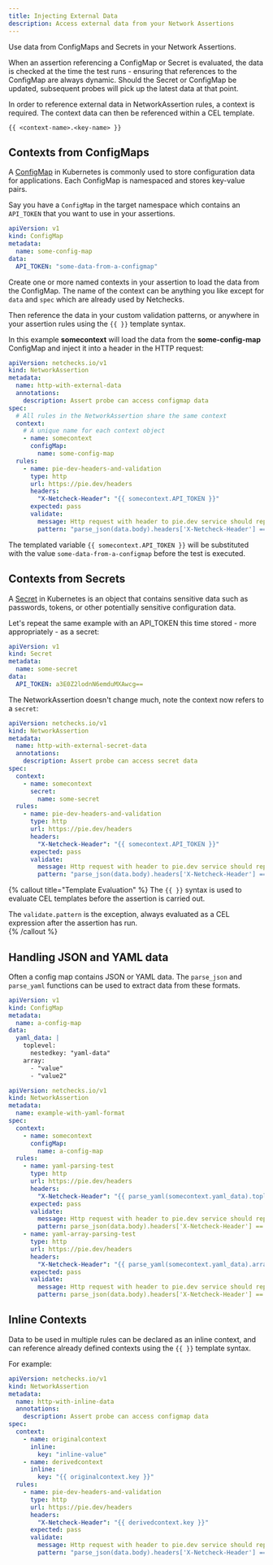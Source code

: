 ```yaml
---
title: Injecting External Data
description: Access external data from your Network Assertions
---
```


Use data from ConfigMaps and Secrets in your Network Assertions. 

When an assertion referencing a ConfigMap or Secret is evaluated, the data is checked at the time
the test runs - ensuring that references to the ConfigMap are always dynamic. Should the Secret 
or ConfigMap be updated, subsequent probes will pick up the latest data at that point.

In order to reference external data in NetworkAssertion rules, a context is required. The context 
data can then be referenced within a CEL template.

```
{{ <context-name>.<key-name> }}
```


## Contexts from ConfigMaps

A [ConfigMap](https://kubernetes.io/docs/concepts/configuration/configmap/) in Kubernetes is commonly used
to store configuration data for applications. Each ConfigMap is namespaced and stores key-value pairs.

Say you have a `ConfigMap` in the target namespace which contains an `API_TOKEN` that you want to use in your assertions.

```yaml
apiVersion: v1
kind: ConfigMap
metadata:
  name: some-config-map
data:
  API_TOKEN: "some-data-from-a-configmap"
```

Create one or more named contexts in your assertion to load the data from the ConfigMap. The name of the 
context can be anything you like except for `data` and `spec` which are already used by Netchecks.

Then reference the data in your custom validation patterns, or anywhere in your assertion rules
using the `{{ }}` template syntax.

In this example **somecontext** will load the data from the **some-config-map** ConfigMap and inject
it into a header in the HTTP request:

```yaml
apiVersion: netchecks.io/v1
kind: NetworkAssertion
metadata:
  name: http-with-external-data
  annotations:
    description: Assert probe can access configmap data
spec:
  # All rules in the NetworkAssertion share the same context
  context:
    # A unique name for each context object
    - name: somecontext
      configMap:
        name: some-config-map
  rules:
    - name: pie-dev-headers-and-validation
      type: http
      url: https://pie.dev/headers
      headers:
        "X-Netcheck-Header": "{{ somecontext.API_TOKEN }}"
      expected: pass
      validate:
        message: Http request with header to pie.dev service should reply with header value
        pattern: "parse_json(data.body).headers['X-Netcheck-Header'] == somecontext.API_TOKEN"
```

The templated variable `{{ somecontext.API_TOKEN }}` will be substituted with the value 
`some-data-from-a-configmap` before the test is executed.

## Contexts from Secrets

A [Secret](https://kubernetes.io/docs/concepts/configuration/secret/) in Kubernetes is an object 
that contains sensitive data such as passwords, tokens, or other potentially sensitive 
configuration data.

Let's repeat the same example with an API_TOKEN this time stored - more appropriately - as a 
secret:

```yaml
apiVersion: v1
kind: Secret
metadata:
  name: some-secret
data:
  API_TOKEN: a3E0Z2lodnN6emduMXAwcg==
```

The NetworkAssertion doesn't change much, note the context now refers to a `secret`:

```yaml
apiVersion: netchecks.io/v1
kind: NetworkAssertion
metadata:
  name: http-with-external-secret-data
  annotations:
    description: Assert probe can access secret data
spec:
  context:
    - name: somecontext
      secret:
        name: some-secret
  rules:
    - name: pie-dev-headers-and-validation
      type: http
      url: https://pie.dev/headers
      headers:
        "X-Netcheck-Header": "{{ somecontext.API_TOKEN }}"
      expected: pass
      validate:
        message: Http request with header to pie.dev service should reply with header value
        pattern: "parse_json(data.body).headers['X-Netcheck-Header'] == somecontext.API_TOKEN"
```


{% callout title="Template Evaluation" %}
The `{{ }}` syntax is used to evaluate CEL templates before the assertion is carried out.

The `validate.pattern` is the exception, always evaluated as a CEL expression after the assertion has run.  
{% /callout %}


## Handling JSON and YAML data

Often a config map contains JSON or YAML data. The `parse_json` and `parse_yaml` functions 
can be used to extract data from these formats.

```yaml
apiVersion: v1
kind: ConfigMap
metadata:
  name: a-config-map
data:
  yaml_data: |
    toplevel:
      nestedkey: "yaml-data"
    array:
      - "value"
      - "value2"
```

```yaml
apiVersion: netchecks.io/v1
kind: NetworkAssertion
metadata:
  name: example-with-yaml-format
spec:
  context:
    - name: somecontext
      configMap:
        name: a-config-map
  rules:
    - name: yaml-parsing-test
      type: http
      url: https://pie.dev/headers
      headers:
        "X-Netcheck-Header": "{{ parse_yaml(somecontext.yaml_data).toplevel.nestedkey }}"
      expected: pass
      validate:
        message: Http request with header to pie.dev service should reply with header value
        pattern: parse_json(data.body).headers['X-Netcheck-Header'] == "yaml-data"
    - name: yaml-array-parsing-test
      type: http
      url: https://pie.dev/headers
      headers:
        "X-Netcheck-Header": "{{ parse_yaml(somecontext.yaml_data).array[0] }}"
      expected: pass
      validate:
        message: Http request with header to pie.dev service should reply with header value
        pattern: parse_json(data.body).headers['X-Netcheck-Header'] == "value"
```

## Inline Contexts

Data to be used in multiple rules can be declared as an inline context, and 
can reference already defined contexts using the `{{ }}` template syntax. 

For example:

```yaml
apiVersion: netchecks.io/v1
kind: NetworkAssertion
metadata:
  name: http-with-inline-data
  annotations:
    description: Assert probe can access configmap data
spec:
  context:
    - name: originalcontext
      inline:
        key: "inline-value"
    - name: derivedcontext
      inline:
        key: "{{ originalcontext.key }}"
  rules:
    - name: pie-dev-headers-and-validation
      type: http
      url: https://pie.dev/headers
      headers:
        "X-Netcheck-Header": "{{ derivedcontext.key }}"
      expected: pass
      validate:
        message: Http request with header to pie.dev service should reply with header value
        pattern: "parse_json(data.body).headers['X-Netcheck-Header'] == derivedcontext.key"

```
